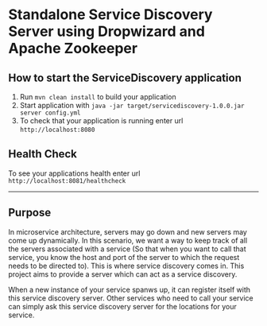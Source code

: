 # Standalone Service Discovery Server using Dropwizard and Apache Zookeeper

How to start the ServiceDiscovery application
---

1. Run `mvn clean install` to build your application
1. Start application with `java -jar target/servicediscovery-1.0.0.jar server config.yml`
1. To check that your application is running enter url `http://localhost:8080`

Health Check
---

To see your applications health enter url `http://localhost:8081/healthcheck`

---------

## Purpose

In microservice architecture, servers may go down and new servers may come up dynamically.
In this scenario, we want a way to keep track of all the servers associated with a service
(So that when you want to call that service, you know the host and port of the server to which 
the request needs to be directed to). This is where service discovery comes in. This project
aims to provide a server which can act as a service discovery.

When a new instance of your service spanws up, it can register itself with this service discovery 
server. Other services who need to call your service can simply ask this service discovery server
for the locations for your service.   
